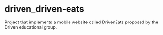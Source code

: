# driven_driven-eats
Project that implements a mobile website called DrivenEats proposed by the Driven educational group.
